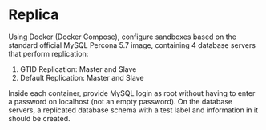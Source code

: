 # Replica
Using Docker (Docker Compose), configure sandboxes based on the standard official MySQL Percona 5.7 image, containing 4 database servers that perform replication:

1. GTID Replication:
    Master and Slave
2. Default Replication:
    Master and Slave

Inside each container, provide MySQL login as root without having to enter a password on localhost (not an empty password).
On the database servers, a replicated database schema with a test label and information in it should be created.
